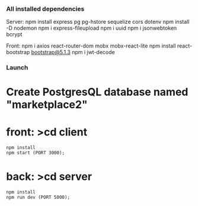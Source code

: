 ### All installed dependencies

Server:
npm install express pg pg-hstore sequelize cors dotenv
npm install -D nodemon
npm i express-fileupload
npm i uuid
npm i jsonwebtoken bcrypt

Front:
npm i axios react-router-dom mobx mobx-react-lite
npm install react-bootstrap bootstrap@5.1.3
npm i jwt-decode

### Launch
# Create PostgresQL database named "marketplace2"

# front: >cd client 
    npm install
    npm start (PORT 3000);
# back: >cd server
    npm install
    npm run dev (PORT 5000);
